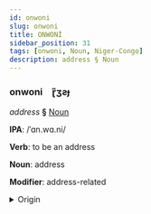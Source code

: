 ```yaml
---
id: onwoni
slug: onwoni
title: ONWONİ
sidebar_position: 31
tags: [onwoni, Noun, Niger-Congo]
description: address § Noun
---
```


### onwoni&emsp;<span kind="abugida">ɽ̃ʒƨɟ</span>

*address* **§** [Noun](../../tags/Noun)

**IPA**: /ˈɑn.wɑ.ni/

**Verb**: to be an address

**Noun**: address

**Modifier**: address-related

<details>
    <summary>Origin</summary>
    Swahili anwani /'ɑn.wɑ.ni/<br/>
    <em>Niger-Congo Language Family</em>
</details>
